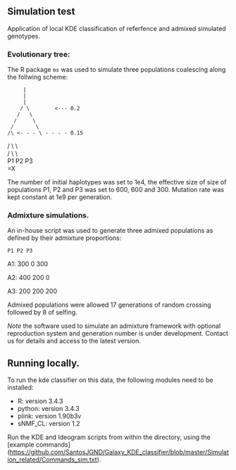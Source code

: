 ## Simulation test

Application of local KDE classification of referfence and admixed simulated genotypes.

### Evolutionary tree:

The R package `ms` was used to simulate three populations coalescing along the follwing scheme:


         |                   
         |                   
         |                   
        / \        <--- 0.2  
       /   \                 
      /     \                
     /       \               
    /\ <- - - \ - - - - 0.15  
   /  \        \             
  /    \        \            
 P1    P2       P3           
                =X           



The number of initial haplotypes was set to 1e4, the effective size of size of populations P1, P2 and P3 was set to 
600, 600 and 300. Mutation rate was kept constant at 1e9 per generation.

### Admixture simulations.

An in-house script was used to generate three admixed populations as defined 
by their admixture proportions:


    P1 P2 P3
    
A1: 300 0   300

A2: 400 200 0

A3: 200 200 200



Admixed populations were allowed 17 generations of random crossing followed
by 8 of selfing. 

*Note* the software used to simulate an admixture framework with optional
reproduction system and generation number is under development. Contact us 
for details and access to the latest version.

## Running locally.

To run the kde classifier on this data, the following modules need to be installed:


- R: version 3.4.3
- python: version 3.4.3
- plink: version 1.90b3v
- sNMF_CL: version 1.2


Run the KDE and Ideogram scripts from within the directory, using the 
[example commands] (https://github.com/SantosJGND/Galaxy_KDE_classifier/blob/master/Simulation_related/Commands_sim.txt).



